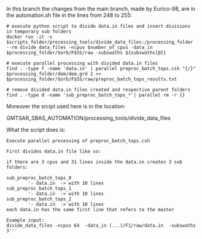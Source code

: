 In this branch the changes from the main branch, made by Eurico-98, are in the automation.sh file in the lines from 248 to 255:

	# execute python script to divide data.in files and insert divisions in temporary sub folders
	docker run -it -v $scripts_folder/processing_tools/divide_data_files:/processing_folder --rm divide_data_files -ncpus $number_of_cpus -data_in $processing_folder/$orb/F$SS/raw -subswaths ${subswaths[@]}

	# execute parallel processing with divided data.in files
    find . -type f -name 'data.in' | parallel preproc_batch_tops.csh "{/}" $processing_folder/dem/dem.grd 2 >>                  $processing_folder/$orb/F$SS/raw/preproc_batch_tops_results.txt

	# remove divided data.in files created and respective parent folders
	find . -type d -name 'sub_preproc_batch_tops_*'| parallel rm -r {}


Moreover the srcipt used here is in the location:

GMTSAR_SBAS_AUTOMATION/processing_tools/divide_data_files

What the script does is:

    Execute parallel processing of preproc_batch_tops.csh
    
    First divides data.in file like so:
    
    if there are 3 cpus and 31 lines inside the data.in creates 3 sub folders:
    
    sub_preproc_batch_tops_0
            '- data.in  -> with 10 lines
    sub_preproc_batch_tops_1
            '- data.in  -> with 10 lines
    sub_preproc_batch_tops_2
            '- data.in  -> with 10 lines
    each data.in has the same first line that refers to the master
    
    Example input:
    divide_data_files -ncpus 64  -data_in (...)/F1/raw/data.in  -subswaths 3'''
    
